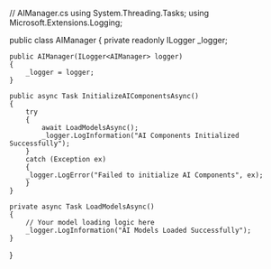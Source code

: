 // AIManager.cs
using System.Threading.Tasks;
using Microsoft.Extensions.Logging;

public class AIManager
{
    private readonly ILogger<AIManager> _logger;

    public AIManager(ILogger<AIManager> logger)
    {
        _logger = logger;
    }

    public async Task InitializeAIComponentsAsync()
    {
        try
        {
            await LoadModelsAsync();
            _logger.LogInformation("AI Components Initialized Successfully");
        }
        catch (Exception ex)
        {
        _logger.LogError("Failed to initialize AI Components", ex);
        }
    }

    private async Task LoadModelsAsync()
    {
        // Your model loading logic here
        _logger.LogInformation("AI Models Loaded Successfully");
    }
}
